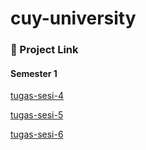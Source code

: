 # cuy-university

### :triangular_flag_on_post: Project Link

#### Semester 1

[tugas-sesi-4](https://sesi-4-cuyuniversity.andyanggara.repl.co)

[tugas-sesi-5](https://sesi-5-cuyuniversity.andyanggara.repl.co)

[tugas-sesi-6](https://sesi-6-cuyuniversity.andyanggara.repl.co)
